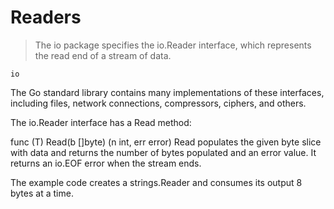 # Readers

> The io package specifies the io.Reader interface, which represents the read end of a stream of data.

`io`

The Go standard library contains many implementations of these interfaces, including files, network connections, compressors, ciphers, and others.

The io.Reader interface has a Read method:

func (T) Read(b []byte) (n int, err error)
Read populates the given byte slice with data and returns the number of bytes populated and an error value. It returns an io.EOF error when the stream ends.

The example code creates a strings.Reader and consumes its output 8 bytes at a time.
